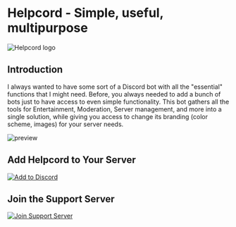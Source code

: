 # Helpcord - Simple, useful, multipurpose

![Helpcord logo](https://github.com/kamazra4ka/helpcord-multipurpose-bot/assets/83513498/c40e85cd-75cb-420f-95de-580208271848)

## Introduction
I always wanted to have some sort of a Discord bot with all the "essential" functions that I might need. Before, you always needed to add a bunch of bots just to have access to even simple functionality. This bot gathers all the tools for Entertainment, Moderation, Server management, and more into a single solution, while giving you access to change its branding (color scheme, images) for your server needs.

![preview](https://github.com/kamazra4ka/helpcord-multipurpose-bot/assets/83513498/6ca11ebc-7928-42d0-b901-1d836e0e4071)

## Add Helpcord to Your Server
[![Add to Discord](https://github-production-user-asset-6210df.s3.amazonaws.com/83513498/309484473-73174143-d20c-4f59-b12b-c94485e0b6da.png?X-Amz-Algorithm=AWS4-HMAC-SHA256&X-Amz-Credential=AKIAVCODYLSA53PQK4ZA%2F20240302%2Fus-east-1%2Fs3%2Faws4_request&X-Amz-Date=20240302T154745Z&X-Amz-Expires=300&X-Amz-Signature=7a47ffcbc23f5ec03c7f63a1d3acbadf76ec3e86c6c4d761adba6d221e7c2eaf&X-Amz-SignedHeaders=host&actor_id=0&key_id=0&repo_id=765678081)](https://canary.discord.com/api/oauth2/authorize?client_id=1212373212697071616&permissions=68152540393175&scope=applications.commands%20bot)

## Join the Support Server
[![Join Support Server](https://github.com/kamazra4ka/helpcord-multipurpose-bot/assets/83513498/9ac3f9cb-aa98-46f4-aaa3-a8235288cce1)](https://discord.gg/UkeUM4txG6)
